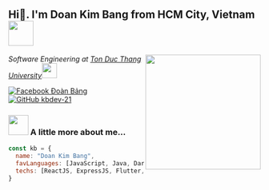 <h2> Hi👋. I'm Doan Kim Bang from HCM City, Vietnam <img src="https://media1.tenor.com/m/3UOMhMRw_9gAAAAC/t%C3%B4i-y%C3%AAu-vi%E1%BB%87t-nam-vi%E1%BB%87t-nam-s%C3%A1ng-ng%E1%BB%9Di.gif" width="50"></h2>
<img align='right' src="https://media.giphy.com/media/ZVik7pBtu9dNS/giphy.gif" width="230">

<p><em>Software Engineering at <a href="https://tdtu.edu.vn">Ton Duc Thang University</a><img src="https://media.giphy.com/media/fYSnHlufseco8Fh93Z/giphy.gif" width="30"></em></p>

[![Facebook Đoàn Bảng](https://img.shields.io/badge/facebook-blue?logo=facebook)](https://www.facebook.com/profile.php?id=100011902239010)
[![GitHub kbdev-21](https://img.shields.io/badge/github-grey?logo=github)](https://github.com/kbdev-21)

### <img src="https://media.giphy.com/media/VgCDAzcKvsR6OM0uWg/giphy.gif" width="40"> A little more about me...  

```javascript
const kb = {
  name: "Doan Kim Bang",
  favLanguages: [JavaScript, Java, Dart],
  techs: [ReactJS, ExpressJS, Flutter, Android Native, MongoDB, MSSQL],
}
```

